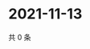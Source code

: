 # 2021-11-13

共 0 条

<!-- BEGIN WEIBO -->
<!-- 最后更新时间 Sat Nov 13 2021 03:12:00 GMT+0800 (China Standard Time) -->

<!-- END WEIBO -->
